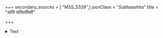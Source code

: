+++
secondary_sources = [ "MSS_5328",]
jsonClass = "Subhaashita"
title = "आलि पालिललितौ"

+++

<details><summary>Text</summary>

आलि पालिललितौ तव भातः कर्णिकारसखकर्णि कपोलौ।  
पद्मजेन रतिपञ्चबाणयोर् दर्पणाविव सुवर्णनिर्मितौ॥
</details>

